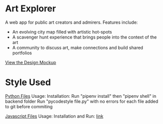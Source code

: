 # Art Explorer

A web app for public art creators and admirers. Features include:

- An evolving city map filled with artistic hot-spots
- A scavenger hunt experience that brings people into the context of the art
- A community to discuss art, make connections and build shared portfolios

[View the Design Mockup](https://framer.com/share/Wireframing--gsKx6BvxCiPsUeIGlnqr/z3TC9SJ5A)


# Style Used
[Python Files](https://pycodestyle.pycqa.org/en/latest/index.html)
    Usage:
        Installation: Run "pipenv install" then "pipenv shell" in backend folder
        Run "pycodestyle file.py" with no errors for each file added to git before commiting

[Javascript Files](https://prettier.io/docs/en/index.html)
    Usage:
        Installation and Run: [link](https://prettier.io/docs/en/install.html)

